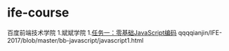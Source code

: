 # ife-course
百度前端技术学院
1.斌斌学院
  1.[任务一：零基础JavaScript编码](https://qqqqianjin/IFE-2017/blob/master/bb-javascript/javascript1.html)
 qqqqianjin/IFE-2017/blob/master/bb-javascript/javascript1.html
